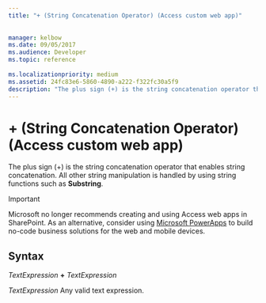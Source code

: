 ```yaml
---
title: "+ (String Concatenation Operator) (Access custom web app)"
 
 
manager: kelbow
ms.date: 09/05/2017
ms.audience: Developer
ms.topic: reference
  
ms.localizationpriority: medium
ms.assetid: 24fc83e6-5860-4890-a222-f322fc30a5f9
description: "The plus sign (+) is the string concatenation operator that enables string concatenation. All other string manipulation is handled by using string functions such as Substring ."
---
```


# + (String Concatenation Operator) (Access custom web app)

The plus sign (+) is the string concatenation operator that enables string concatenation. All other string manipulation is handled by using string functions such as **Substring**. 
  
> [!IMPORTANT]
> Microsoft no longer recommends creating and using Access web apps in SharePoint. As an alternative, consider using [Microsoft PowerApps](https://powerapps.microsoft.com/) to build no-code business solutions for the web and mobile devices. 
  
## Syntax

 *TextExpression* **+** *TextExpression* 
  
 *TextExpression*  Any valid text expression. 
  

